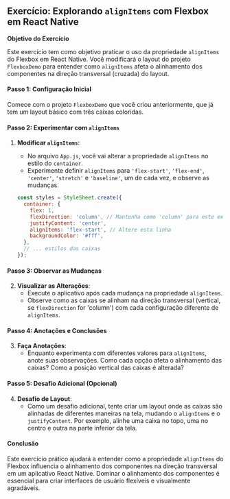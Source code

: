 ## Exercício: Explorando `alignItems` com Flexbox em React Native

**Objetivo do Exercício**

Este exercício tem como objetivo praticar o uso da propriedade `alignItems` do Flexbox em React Native. Você modificará o layout do projeto `FlexboxDemo` para entender como `alignItems` afeta o alinhamento dos componentes na direção transversal (cruzada) do layout.

#### Passo 1: Configuração Inicial

Comece com o projeto `FlexboxDemo` que você criou anteriormente, que já tem um layout básico com três caixas coloridas.

#### Passo 2: Experimentar com `alignItems`

1. **Modificar `alignItems`**:
   - No arquivo `App.js`, você vai alterar a propriedade `alignItems` no estilo do `container`.
   - Experimente definir `alignItems` para `'flex-start'`, `'flex-end'`, `'center'`, `'stretch'` e `'baseline'`, um de cada vez, e observe as mudanças.

   ```jsx
   const styles = StyleSheet.create({
     container: {
       flex: 1,
       flexDirection: 'column', // Mantenha como 'column' para este exercício
       justifyContent: 'center',
       alignItems: 'flex-start', // Altere esta linha
       backgroundColor: '#fff',
     },
     // ... estilos das caixas
   });
   ```

#### Passo 3: Observar as Mudanças

2. **Visualizar as Alterações**:
   - Execute o aplicativo após cada mudança na propriedade `alignItems`.
   - Observe como as caixas se alinham na direção transversal (vertical, se `flexDirection` for 'column') com cada configuração diferente de `alignItems`.

#### Passo 4: Anotações e Conclusões

3. **Faça Anotações**:
   - Enquanto experimenta com diferentes valores para `alignItems`, anote suas observações. Como cada opção afeta o alinhamento das caixas? Como a posição vertical das caixas é alterada?

#### Passo 5: Desafio Adicional (Opcional)

4. **Desafio de Layout**:
   - Como um desafio adicional, tente criar um layout onde as caixas são alinhadas de diferentes maneiras na tela, mudando o `alignItems` e o `justifyContent`. Por exemplo, alinhe uma caixa no topo, uma no centro e outra na parte inferior da tela.

#### Conclusão

Este exercício prático ajudará a entender como a propriedade `alignItems` do Flexbox influencia o alinhamento dos componentes na direção transversal em um aplicativo React Native. Dominar o alinhamento dos componentes é essencial para criar interfaces de usuário flexíveis e visualmente agradáveis.